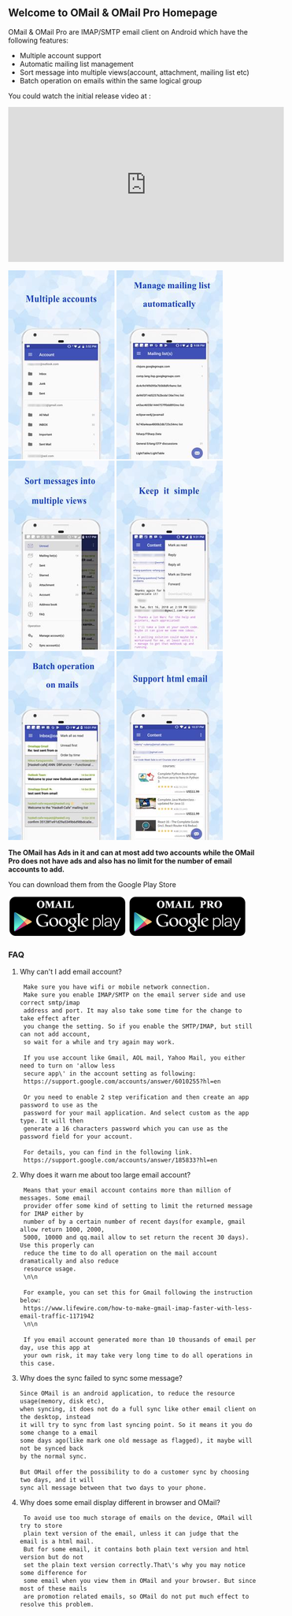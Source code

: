 ## Welcome to OMail & OMail Pro Homepage

OMail & OMail Pro are IMAP/SMTP email client on Android which have the following features:

- Multiple account support
- Automatic mailing list management
- Sort message into multiple views(account, attachment, mailing list etc)
- Batch operation on emails within the same logical group


You could watch the initial release video at :

<iframe width="560" height="315" src="https://www.youtube.com/embed/zWoh1Dqq6-Y" frameborder="0" allowfullscreen></iframe>

![Account](screen01_account.jpg) ![MailingList](screen02_mailinglist.jpg) ![Root_View](screen03_rootview.jpg) ![Operatino_0](screen04_operation00.jpg) ![Operatino_1](screen05_operation01.jpg) ![Operation_2](screen06_operation02.jpg)


**The OMail has Ads in it and can at most add two accounts while the OMail Pro does not have ads and also has no limit for the number of email accounts to add.**

You can download them from the Google Play Store

[![OMail](Omail_google.png)](https://play.google.com/store/apps/details?id=com.m00nlight.omail) [![OMail Pro](Omail_Pro_google.png)](https://play.google.com/store/apps/details?id=com.m00nlight.omail_pro)


### FAQ

1. Why can't I add email account?

        Make sure you have wifi or mobile network connection. 
        Make sure you enable IMAP/SMTP on the email server side and use correct smtp/imap
        address and port. It may also take some time for the change to take effect after
        you change the setting. So if you enable the SMTP/IMAP, but still can not add account,
        so wait for a while and try again may work.

        If you use account like Gmail, AOL mail, Yahoo Mail, you either need to turn on 'allow less
        secure app\' in the account setting as following:
        https://support.google.com/accounts/answer/6010255?hl=en

        Or you need to enable 2 step verification and then create an app password to use as the
        password for your mail application. And select custom as the app type. It will then
        generate a 16 characters password which you can use as the password field for your account.

        For details, you can find in the following link.
        https://support.google.com/accounts/answer/185833?hl=en
        
2. Why does it warn me about too large email account?

        Means that your email account contains more than million of messages. Some email
        provider offer some kind of setting to limit the returned message for IMAP either by
        number of by a certain number of recent days(for example, gmail allow return 1000, 2000,
        5000, 10000 and qq.mail allow to set return the recent 30 days). Use this properly can
        reduce the time to do all operation on the mail account dramatically and also reduce
        resource usage.
        \n\n

        For example, you can set this for Gmail following the instruction below:
        https://www.lifewire.com/how-to-make-gmail-imap-faster-with-less-email-traffic-1171942
        \n\n

        If you email account generated more than 10 thousands of email per day, use this app at
        your own risk, it may take very long time to do all operations in this case.
        
 3. Why does the sync failed to sync some message?
 
        Since OMail is an android application, to reduce the resource usage(memory, disk etc),
        when syncing, it does not do a full sync like other email client on the desktop, instead
        it will try to sync from last syncing point. So it means it you do some change to a email
        some days ago(like mark one old message as flagged), it maybe will not be synced back
        by the normal sync.
        
        But OMail offer the possibility to do a customer sync by choosing two days, and it will
        sync all message between that two days to your phone.

4. Why does some email display different in browser and OMail?

        To avoid use too much storage of emails on the device, OMail will try to store
        plain text version of the email, unless it can judge that the email is a html mail.
        But for some email, it contains both plain text version and html version but do not
        set the plain text version correctly.That\'s why you may notice some difference for
        some email when you view them in OMail and your browser. But since most of these mails
        are promotion related emails, so OMail do not put much effect to resolve this problem.


